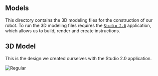 ## Models
This directory contains the 3D modeling files for the construction of our robot.  To run the 3D modeling files requires the [`Studio 2.0`](https://www.bricklink.com/v3/studio/download.page) application, which allows us to build, render and create instructions.

## 3D Model
This is the design we created ourselves with the Studio 2.0 application.

![Regular](https://github.com/csvprobotica/RoSGhost/blob/main/models/3D_Model_View.jpg)

